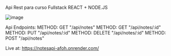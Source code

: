 Api Rest para  curso Fullstack REACT + NODE.JS

![image](https://github.com/RaPzoD1/NotesApi/assets/25336634/bb378eea-38b3-4714-8fbc-d92c4c587cde)

Api Endpoints:
METHOD: GET "/api/notes"
METHOD: GET "/api/notes/:id"
METHOD: PUT "/api/notes/:id"
METHOD: DELETE "/api/notes/:id"
METHOD: POST "/api/notes"

Live at: https://notesapi-afoh.onrender.com/